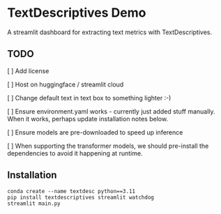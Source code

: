 # TextDescriptives Demo

A streamlit dashboard for extracting text metrics with TextDescriptives.


## TODO

[ ] Add license

[ ] Host on huggingface / streamlit cloud

[ ] Change default text in text box to something lighter :-)

[ ] Ensure environment.yaml works - currently just added stuff manually. When it works, perhaps update installation notes below.

[ ] Ensure models are pre-downloaded to speed up inference

[ ] When supporting the transformer models, we should pre-install the dependencies to avoid it happening at runtime.


## Installation

```shell
conda create --name textdesc python==3.11
pip install textdescriptives streamlit watchdog
streamlit main.py
```